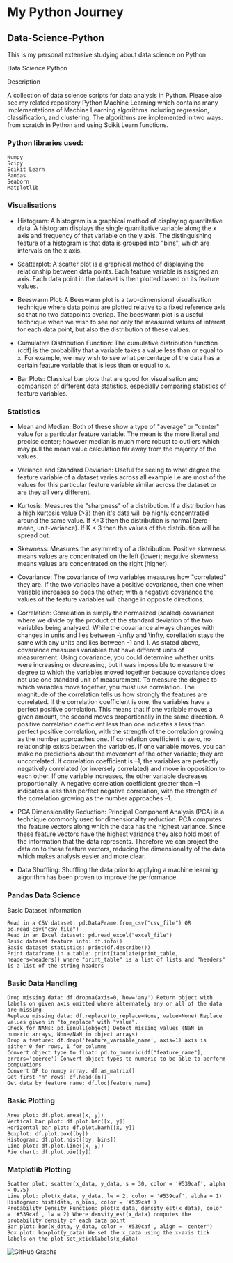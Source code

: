 # My Python Journey

## Data-Science-Python
This is my personal extensive studying about data science on Python

Data Science Python

Description

A collection of data science scripts for data analysis in Python. Please also see my related repository Python Machine Learning which contains many implementations of Machine Learning algorithms including regression, classification, and clustering. The algorithms are implemented in two ways: from scratch in Python and using Scikit Learn functions.

### Python libraries used:

    Numpy
    Scipy
    Scikit Learn
    Pandas
    Seaborn
    Matplotlib






### Visualisations

- Histogram: A histogram is a graphical method of displaying quantitative data. A histogram displays the single quantitative variable along the x axis and frequency of that variable on the y axis. The distinguishing feature of a histogram is that data is grouped into "bins", which are intervals on the x axis.
    
- Scatterplot: A scatter plot is a graphical method of displaying the relationship between data points. Each feature variable is assigned an axis. Each data point in the dataset is then plotted based on its feature values.
    
- Beeswarm Plot: A Beeswarm plot is a two-dimensional visualisation technique where data points are plotted relative to a fixed reference axis so that no two datapoints overlap. The beeswarm plot is a useful technique when we wish to see not only the measured values of interest for each data point, but also the distribution of these values.
    
- Cumulative Distribution Function: The cumulative distribution function (cdf) is the probability that a variable takes a value less than or equal to x. For example, we may wish to see what percentage of the data has a certain feature variable that is less than or equal to x.
    
 - Bar Plots: Classical bar plots that are good for visualisation and comparison of different data statistics, especially comparing statistics of feature variables.
    
### Statistics

- Mean and Median: Both of these show a type of "average" or "center" value for a particular feature variable. The mean is the more literal and precise center; however median is much more robust to outliers which may pull the mean value calculation far away from the majority of the values.

- Variance and Standard Deviation: Useful for seeing to what degree the feature variable of a dataset varies across all example i.e are most of the values for this particular feature variable similar across the dataset or are they all very different.

- Kurtosis: Measures the "sharpness" of a distribution. If a distribution has a high kurtosis value (>3) then it's data will be highly concentrated around the same value. If K=3 then the distribution is normal (zero-mean, unit-variance). If K < 3 then the values of the distribution will be spread out.

- Skewness: Measures the asymmetry of a distribution. Positive skewness means values are concentrated on the left (lower); negative skewness means values are concentrated on the right (higher).

- Covariance: The covariance of two variables measures how "correlated" they are. If the two variables have a positive covariance, then one when variable increases so does the other; with a negative covariance the values of the feature variables will change in opposite directions.

- Correlation: Correlation is simply the normalized (scaled) covariance where we divide by the product of the standard deviation of the two variables being analyzed. While the covariance always changes with changes in units and lies between -\infty and \infty, corellation stays the same with any units and lies between -1 and 1. As stated above, covariance measures variables that have different units of measurement. Using covariance, you could determine whether units were increasing or decreasing, but it was impossible to measure the degree to which the variables moved together because covariance does not use one standard unit of measurement. To measure the degree to which variables move together, you must use correlation. The magnitude of the correlation tells us how strongly the features are correlated. If the correlation coefficient is one, the variables have a perfect positive correlation. This means that if one variable moves a given amount, the second moves proportionally in the same direction. A positive correlation coefficient less than one indicates a less than perfect positive correlation, with the strength of the correlation growing as the number approaches one. If correlation coefficient is zero, no relationship exists between the variables. If one variable moves, you can make no predictions about the movement of the other variable; they are uncorrelated. If correlation coefficient is –1, the variables are perfectly negatively correlated (or inversely correlated) and move in opposition to each other. If one variable increases, the other variable decreases proportionally. A negative correlation coefficient greater than –1 indicates a less than perfect negative correlation, with the strength of the correlation growing as the number approaches –1.

- PCA Dimensionality Reduction: Principal Component Analysis (PCA) is a technique commonly used for dimensionality reduction. PCA computes the feature vectors along which the data has the highest variance. Since these feature vectors have the highest variance they also hold most of the information that the data represents. Therefore we can project the data on to these feature vectors, reducing the dimensionality of the data which makes analysis easier and more clear.

- Data Shuffling: Shuffling the data prior to applying a machine learning algorithm has been proven to improve the performance.

### Pandas Data Science
Basic Dataset Information

    Read in a CSV dataset: pd.DataFrame.from_csv("csv_file") OR pd.read_csv("csv_file")
    Read in an Excel dataset: pd.read_excel("excel_file")
    Basic dataset feature info: df.info()
    Basic dataset statistics: print(df.describe())
    Print dataframe in a table: print(tabulate(print_table, headers=headers)) where "print_table" is a list of lists and "headers" is a list of the string headers

### Basic Data Handling

    Drop missing data: df.dropna(axis=0, how='any') Return object with labels on given axis omitted where alternately any or all of the data are missing
    Replace missing data: df.replace(to_replace=None, value=None) Replace values given in "to_replace" with "value".
    Check for NANs: pd.isnull(object) Detect missing values (NaN in numeric arrays, None/NaN in object arrays)
    Drop a feature: df.drop('feature_variable_name', axis=1) axis is either 0 for rows, 1 for columns
    Convert object type to float: pd.to_numeric(df["feature_name"], errors='coerce') Convert object types to numeric to be able to perform compuations
    Convert DF to numpy array: df.as_matrix()
    Get first "n" rows: df.head([n])
    Get data by feature name: df.loc[feature_name]

### Basic Plotting

    Area plot: df.plot.area([x, y])
    Vertical bar plot: df.plot.bar([x, y])
    Horizontal bar plot: df.plot.barh([x, y])
    Boxplot: df.plot.box([by])
    Histogram: df.plot.hist([by, bins])
    Line plot: df.plot.line([x, y])
    Pie chart: df.plot.pie([y])

### Matplotlib Plotting

    Scatter plot: scatter(x_data, y_data, s = 30, color = '#539caf', alpha = 0.75)
    Line plot: plot(x_data, y_data, lw = 2, color = '#539caf', alpha = 1)
    Histogram: hist(data, n_bins, color = '#539caf')
    Probability Density Function: plot(x_data, density_est(x_data), color = '#539caf', lw = 2) Where density_est(x_data) computes the probability density of each data point
    Bar plot: bar(x_data, y_data, color = '#539caf', align = 'center')
    Box plot: boxplot(y_data) We set the x_data using the x-axis tick labels on the plot set_xticklabels(x_data)

![GitHub Graphs](https://user-images.githubusercontent.com/94064775/144500657-cc61e2ac-c25e-4332-8731-940c84cefbc4.png)


